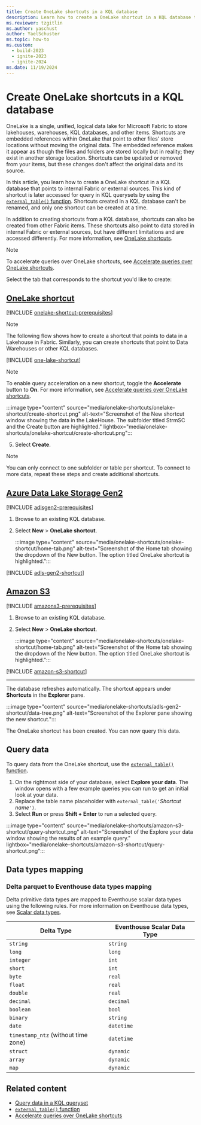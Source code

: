 ```yaml
---
title: Create OneLake shortcuts in a KQL database
description: Learn how to create a OneLake shortcut in a KQL database to query data from internal and external sources.
ms.reviewer: tzgitlin
ms.author: yaschust
author: YaelSchuster
ms.topic: how-to
ms.custom:
  - build-2023
  - ignite-2023
  - ignite-2024
ms.date: 11/19/2024
---
```


# Create OneLake shortcuts in a KQL database

OneLake is a single, unified, logical data lake for Microsoft Fabric to store lakehouses, warehouses, KQL databases, and other items. Shortcuts are embedded references within OneLake that point to other files' store locations without moving the original data. The embedded reference makes it appear as though the files and folders are stored locally but in reality; they exist in another storage location. Shortcuts can be updated or removed from your items, but these changes don't affect the original data and its source.

In this article, you learn how to create a OneLake shortcut in a KQL database that points to internal Fabric or external sources. This kind of shortcut is later accessed for query in KQL querysets by using the [`external_table()` function](/azure/data-explorer/kusto/query/externaltablefunction?context=/fabric/context/context). Shortcuts created in a KQL database can't be renamed, and only one shortcut can be created at a time.

In addition to creating shortcuts from a KQL database, shortcuts can also be created from other Fabric items. These shortcuts also point to data stored in internal Fabric or external sources, but have different limitations and are accessed differently. For more information, see [OneLake shortcuts](../onelake/onelake-shortcuts.md).

> [!NOTE]
> To accelerate queries over OneLake shortcuts, see [Accelerate queries over OneLake shortcuts](query-acceleration.md).

Select the tab that corresponds to the shortcut you'd like to create:

## [OneLake shortcut](#tab/onelake-shortcut)

[!INCLUDE [onelake-shortcut-prerequisites](includes/onelake-shortcut-prerequisites.md)]

> [!NOTE]
> The following flow shows how to create a shortcut that points to data in a Lakehouse in Fabric. Similarly, you can create shortcuts that point to Data Warehouses or other KQL databases. 

[!INCLUDE [one-lake-shortcut](includes/one-lake-shortcut.md)]

> [!NOTE]
> To enable query acceleration on a new shortcut, toggle the **Accelerate** button to **On**. For more information, see [Accelerate queries over OneLake shortcuts](query-acceleration.md). 

:::image type="content" source="media/onelake-shortcuts/onelake-shortcut/create-shortcut.png" alt-text="Screenshot of the New shortcut window showing the data in the LakeHouse. The subfolder titled StrmSC and the Create button are highlighted."  lightbox="media/onelake-shortcuts/onelake-shortcut/create-shortcut.png":::

5. Select **Create**.

> [!NOTE]
> You can only connect to one subfolder or table per shortcut. To connect to more data, repeat these steps and create additional shortcuts.

## [Azure Data Lake Storage Gen2](#tab/adlsgen2)

[!INCLUDE [adlsgen2-prerequisites](includes/adlsgen2-prerequisites.md)]

1. Browse to an existing KQL database.
1. Select **New** > **OneLake shortcut**.

    :::image type="content" source="media/onelake-shortcuts/onelake-shortcut/home-tab.png" alt-text="Screenshot of the Home tab showing the dropdown of the New button. The option titled OneLake shortcut is highlighted.":::

[!INCLUDE [adls-gen2-shortcut](../includes/adls-gen2-shortcut.md)]

## [Amazon S3](#tab/amazon-s3)

[!INCLUDE [amazons3-prerequisites](includes/amazons3-prerequisites.md)]

1. Browse to an existing KQL database.
1. Select **New** > **OneLake shortcut**.

    :::image type="content" source="media/onelake-shortcuts/onelake-shortcut/home-tab.png" alt-text="Screenshot of the Home tab showing the dropdown of the New button. The option titled OneLake shortcut is highlighted.":::

[!INCLUDE [amazon-s3-shortcut](../includes/amazon-s3-shortcut.md)]

---

The database refreshes automatically. The shortcut appears under **Shortcuts** in the **Explorer** pane.

:::image type="content" source="media/onelake-shortcuts/adls-gen2-shortcut/data-tree.png" alt-text="Screenshot of the Explorer pane showing the new shortcut.":::

The OneLake shortcut has been created. You can now query this data.

## Query data

To query data from the OneLake shortcut, use the [`external_table()` function](/azure/data-explorer/kusto/query/externaltablefunction?context=/fabric/context/context).

1. On the rightmost side of your database, select **Explore your data**. The window opens with a few example queries you can run to get an initial look at your data.
1. Replace the table name placeholder with `external_table('`*Shortcut name*`')`.
1. Select **Run** or press **Shift + Enter** to run a selected query.

:::image type="content" source="media/onelake-shortcuts/amazon-s3-shortcut/query-shortcut.png" alt-text="Screenshot of the Explore your data window showing the results of an example query."  lightbox="media/onelake-shortcuts/amazon-s3-shortcut/query-shortcut.png":::

## Data types mapping

### Delta parquet to Eventhouse data types mapping

 Delta primitive data types are mapped to Eventhouse scalar data types using the following rules. For more information on Eventhouse data types, see [Scalar data types](/azure/data-explorer/kusto/query/scalar-data-types/index?context=/fabric/context/context-rta&pivots=fabric).

| Delta Type | Eventhouse Scalar Data Type 
| --------------- | ----------------- 
| `string`     | `string` 
| `long` | `long` 
| `integer`  | `int` 
| `short` | `int`
| `byte` | `real`
| `float` | `real`
| `double` | `real`
| `decimal` | `decimal` 
| `boolean` | `bool`
| `binary` | `string`
| `date` | `datetime`
| `timestamp_ntz` (without time zone)| `datetime` 
| `struct` | `dynamic`
| `array` | `dynamic`
| `map` | `dynamic`

## Related content

* [Query data in a KQL queryset](kusto-query-set.md)
* [`external_table()` function](/azure/data-explorer/kusto/query/externaltablefunction?context=/fabric/context/context)
* [Accelerate queries over OneLake shortcuts](query-acceleration.md)
